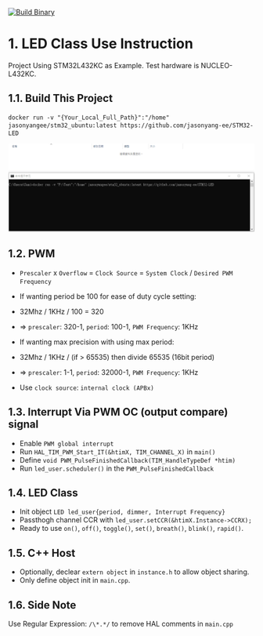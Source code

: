 [![Build Binary](https://github.com/jasonyang-ee/STM32-LED/actions/workflows/build-all.yml/badge.svg)](https://github.com/jasonyang-ee/STM32-LED/actions/workflows/build-all.yml)


# 1. LED Class Use Instruction

Project Using STM32L432KC as Example. Test hardware is NUCLEO-L432KC.


## 1.1. Build This Project

```
docker run -v "{Your_Local_Full_Path}":"/home" jasonyangee/stm32_ubuntu:latest https://github.com/jasonyang-ee/STM32-LED
```
![Run](doc/img/run.gif)

## 1.2. PWM

- `Prescaler` x `Overflow` = `Clock Source` = `System Clock` / `Desired PWM Frequency`

- If wanting period be 100 for ease of duty cycle setting:
- 32Mhz / 1KHz / 100 = 320
- => `prescaler`: 320-1, `period`: 100-1, `PWM Frequency`: 1KHz
- If wanting max precision with using max period:
- 32Mhz / 1KHz / (if > 65535) then divide 65535 (16bit period)
- => `prescaler`: 1-1, `period`: 32000-1, `PWM Frequency`: 1KHz
- Use `clock source`: `internal clock (APBx)`

## 1.3. Interrupt Via PWM OC (output compare) signal

- Enable `PWM global interrupt`
- Run `HAL_TIM_PWM_Start_IT(&htimX, TIM_CHANNEL_X)` in `main()`
- Define `void PWM_PulseFinishedCallback(TIM_HandleTypeDef *htim)`
- Run `led_user.scheduler()` in the `PWM_PulseFinishedCallback`

## 1.4. LED Class
  - Init object `LED led_user{period, dimmer, Interrupt Frequency}`
  - Passthogh channel CCR with `led_user.setCCR(&htimX.Instance->CCRX);`
  - Ready to use `on()`, `off()`, `toggle()`, `set()`, `breath()`, `blink()`, `rapid()`.

## 1.5. C++ Host
- Optionally, declear `extern object` in `instance.h` to allow object sharing.
- Only define object init in `main.cpp`.


## 1.6. Side Note

Use Regular Expression: `` /\*.*/ `` to remove HAL comments in `main.cpp`


